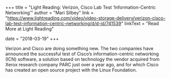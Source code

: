 +++
title = "Light Reading: Verizon, Cisco Lab Test ‘Information-Centric Networking’"
author = "Mari Silbey"
link = "https://www.lightreading.com/video/video-storage-delivery/verizon-cisco-lab-test-information-centric-networking/d/d-id/741539"
linkText = "Read More at Light Reading"

date = "2018-03-19"
+++

Verizon and Cisco are doing something new. The two companies have announced the
successful test of Cisco’s information-centric networking (ICN) software, a solution
based on technology the vendor acquired from Xerox research company PARC just over
a year ago, and for which Cisco has created an open source project with the Linux Foundation.
